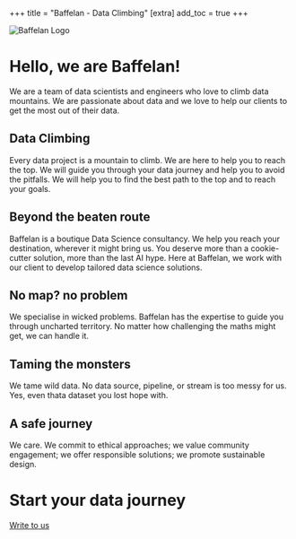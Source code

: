 +++
title = "Baffelan - Data Climbing"
[extra]
add_toc = true
+++

![Baffelan Logo](/images/baffelan.png)

# Hello, we are Baffelan!

We are a team of data scientists and engineers who love to climb data mountains. We are passionate about data and we love to help our clients to get the most out of their data.

## Data Climbing

Every data project is a mountain to climb. We are here to help you to reach the top. We will guide you through your data journey and help you to avoid the pitfalls. We will help you to find the best path to the top and to reach your goals.

## Beyond the beaten route

Baffelan is a boutique Data Science consultancy. We help you reach your destination, wherever it might bring us. You deserve more than a cookie-cutter solution, more than the last AI hype. Here at Baffelan, we work with our client to develop tailored data science solutions.

## No map? no problem

We specialise in wicked problems. Baffelan has the expertise to guide you through uncharted territory. No matter how challenging the maths might get, we can handle it.

## Taming the monsters

We tame wild data. No data source, pipeline, or stream is too messy for us. Yes, even thata dataset you lost hope with.

## A safe journey

We care. We commit to ethical approaches; we value community engagement; we offer responsible solutions; we promote sustainable design.

# Start your data journey
[Write to us](mailto:me@gvdallariva.net)